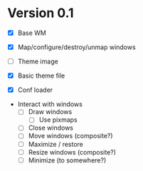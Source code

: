 # Version 0.1

- [x] Base WM
- [x] Map/configure/destroy/unmap windows

- [ ] Theme image
- [x] Basic theme file
- [x] Conf loader

- Interact with windows
  - [ ] Draw windows
    - [ ] Use pixmaps
  - [ ] Close windows
  - [ ] Move windows (composite?)
  - [ ] Maximize / restore
  - [ ] Resize windows (composite?)
  - [ ] Minimize (to somewhere?)